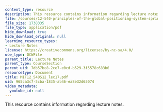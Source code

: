 ```yaml
---
content_type: resource
description: This resource contains information regarding lecture notes.
file: /courses/12-540-principles-of-the-global-positioning-system-spring-2012/965ca3c75cba1835ab46ea8e32d63074_MIT12_540S12_lec17.pdf
file_size: 1738335
file_type: application/pdf
hide_download: true
hide_download_original: null
learning_resource_types:
- Lecture Notes
license: https://creativecommons.org/licenses/by-nc-sa/4.0/
ocw_type: OCWFile
parent_title: Lecture Notes
parent_type: CourseSection
parent_uid: 7db57be8-2ce7-e0cd-b529-3f5578c683b0
resourcetype: Document
title: MIT12_540S12_lec17.pdf
uid: 965ca3c7-5cba-1835-ab46-ea8e32d63074
video_metadata:
  youtube_id: null
---
```

This resource contains information regarding lecture notes.